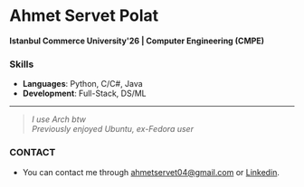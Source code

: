 # Ahmet Servet Polat  
**Istanbul Commerce University'26 | Computer Engineering (CMPE)**

### Skills
- **Languages**: Python, C/C#, Java  
- **Development**: Full-Stack, DS/ML

---

> _I use Arch btw_  
> _Previously enjoyed Ubuntu, ex-Fedora user_


### CONTACT
- You can contact me through [ahmetservet04@gmail.com](ahmetservet04@gmail.com) or [Linkedin](https://www.linkedin.com/in/ahmetservetpolat/).
